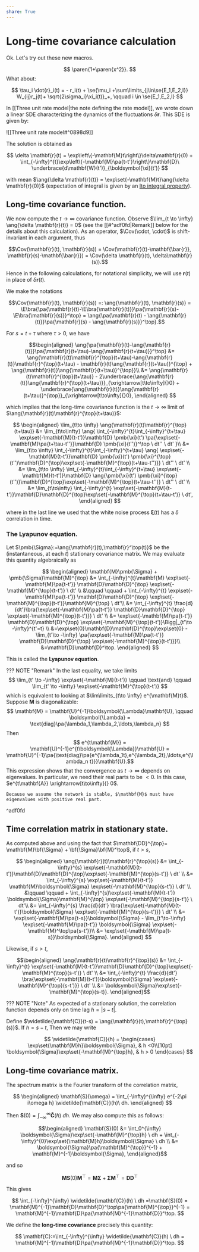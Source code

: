 ```yaml
---
share: True
---
```

$$
\DeclareMathOperator{\Cov}{Cov}
\DeclareMathOperator{\Corr}{Corr}
\DeclareMathOperator{\Var}{Var}
\DeclareMathOperator{\prob}{\mathbb{P}}
\DeclareMathOperator{\qprob}{\mathbb{Q}}
\DeclareMathOperator{\E}{\mathbb{E}}
\newcommand{\set}[1]{\left\{**1**{: #1 .hash}  
\right\}}
\newcommand{\pa}[1]{\left(#1\right)}
\newcommand{\ang}[1]{\left<**1**{: #1 .hash}  
\right>}
\newcommand{\bra}[1]{\left[**1**{: #1 .hash}  
\right]}
\newcommand{\abs}[1]{\left|**1**{: #1 .hash}  
\right|}
\newcommand{\norm}[1]{\left\|**1**{: #1 .hash}  
\right\|}
\newcommand{\paren}[1]{\mathopen{}\left( {#1}_{{}_{}}\,\negthickspace\right)\mathclose{}}
\newcommand{\bracket}[1]{\mathopen{}\left[ {**1**{: #1 .hash}  
}_{{}_{}}\,\negthickspace\right]\mathclose{}}
\newcommand{\se}[1]{\mathopen{}\left\{ {**1**{: #1 .hash}  
}_{{}_{}}\,\negthickspace\right\}\mathclose{}}
$$

# Long-time covariance calculation

Ok. Let's try out these new macros.

$$
	\paren{1+\paren{x^2}}.
$$
What about: 

$$
	\tau_i \dot{r}_i(t) = - r_i(t) + \se{\mu_i +\sum\limits_{j\in\se{E_1,E_2,I}} W_{ij}r_j(t)+ \sqrt{2\sigma_i}\xi_i(t)}_+, \qquad i \in \se{E_1,E_2,I}
$$


In [[Three unit rate model|the note defining the rate model]], we wrote down a linear SDE characterizing the dynamics of the fluctuations $\delta \mathbf{r}.$ This SDE is given by: 

![[Three unit rate model#^0898d9]]

The solution is obtained as

$$
	\delta \mathbf{r}(t) = \exp\left\{-\mathbf{M}t\right\}\delta\mathbf{r}(0) + \int_{-\infty}^{t}\exp\left\{-\mathbf{M}\pa{t-t'}\right\}\mathbf{D}\ \underbrace{d\mathbf{W}(t')}_{\boldsymbol{\xi}(t')}
$$

with mean $\ang{\delta \mathbf{r}(t)} = \exp\set{-\mathbf{M}t}\ang{\delta \mathbf{r}(0)}$ (expectation of integral is given by an [Ito integral property](marginnote3app://note/5CC92031-57BF-4688-9A49-DB3BCBB8BE43)).

## Long-time covariance function.

We now compute the $t\to \infty$ covariance function. Observe $\lim_{t \to \infty} \ang{\delta \mathbf{r}(t)} = 0$ (see the [[#^adf0fd|Remark]] below for the details about this calculation). As an operator, $\Cov(\cdot, \cdot)$ is shift-invariant in each argument, thus 

$$\Cov(\mathbf{r}(t), \mathbf{r}(s)) = \Cov(\mathbf{r}(t)-\mathbf{\bar{r}}, \mathbf{r}(s)-\mathbf{\bar{r}}) = \Cov(\delta \mathbf{r}(t), \delta\mathbf{r}(s)).$$

Hence in the following calculations, for notational simplicity, we will use $\mathbf{r}(t)$ in place of $\delta \mathbf{r}(t)$.

We make the notations

$$\Cov(\mathbf{r}(t), \mathbf{r}(s)) =: \ang{\mathbf{r}(t), \mathbf{r}(s)} 
	= 
	\E\bra{\pa{\mathbf{r}(t)-\E\bra{\mathbf{r}(t)}}\pa{\mathbf{r}(s)-\E\bra{\mathbf{r}(s)}}^\top} 
	= 
	\ang{\pa{\mathbf{r}(t) - \ang{\mathbf{r}(t)}}\pa{\mathbf{r}(s) - \ang{\mathbf{r}(s)}}^\top}.$$
	
For $s=t+\tau$ where $\tau > 0$, we have 

$$\begin{aligned}
	\ang{\pa{\mathbf{r}(t)-\ang{\mathbf{r}(t)}}\pa{\mathbf{r}(t+\tau)-\ang{\mathbf{r}(t+\tau)}}^\top}
	&=
	\ang{\mathbf{r}(t)\mathbf{r}^{\top}(t+\tau)-\ang{\mathbf{r}(t)}\mathbf{r}^{\top}(t+\tau) - \mathbf{r}(t)\ang{\mathbf{r}(t+\tau)}^{\top} + \ang{\mathbf{r}(t)}\ang{\mathbf{r}(t+\tau)}^{\top}}\\
	&=
	\ang{\mathbf{r}(t)\mathbf{r}^{\top}(t+\tau)} - 2\underbrace{\ang{\mathbf{r}(t)}\ang{\mathbf{r}^{\top}(t+\tau)}}_{\xrightarrow[t\to\infty]{}0} + \underbrace{\ang{\mathbf{r}(t)}\ang{\mathbf{r}(t+\tau)}^{\top}}_{\xrightarrow[t\to\infty]{}0},
\end{aligned}
$$

which implies that the long-time covariance function is the $t\to \infty$ limit of $\ang{\mathbf{r}(t)\mathbf{r}^{\top}(t+\tau)}$: 

$$
\begin{aligned}
\lim_{t\to \infty}
\ang{\mathbf{r}(t)\mathbf{r}^{\top}(t+\tau)} 
&= 
\lim_{t\to\infty}
\ang{
	\int_{-\infty}^{t}\int_{-\infty}^{t+\tau}
	\exp\set{-\mathbf{M}(t-t')}\mathbf{D} \pmb{\xi}(t')
	\pa{\exp\set{-\mathbf{M}\pa{t+\tau-t''}}\mathbf{D} \pmb{\xi}(t'')}^\top \ dt'' \ dt'
	}\\
&=
	\lim_{t\to \infty} 
	\int_{-\infty}^{t}\int_{-\infty}^{t+\tau}
	\ang{
		\exp\set{-\mathbf{M}(t-t')}\mathbf{D} \pmb{\xi}(t') 
		\pmb{\xi}^{\top}(t'')\mathbf{D}^{\top}\exp\set{-\mathbf{M}^{\top}(t+\tau-t'')}} \ dt'' \ dt'
		 \\
&=
	\lim_{t\to \infty} 
	\int_{-\infty}^{t}\int_{-\infty}^{t+\tau}
	\exp\set{-\mathbf{M}(t-t')}\mathbf{D} \ang{\pmb{\xi}(t') 
		\pmb{\xi}^{\top}(t'')}\mathbf{D}^{\top}\exp\set{-\mathbf{M}^{\top}(t+\tau-t'')} \ dt'' \ dt' \\
&= 
	\lim_{t\to\infty}
	\int_{-\infty}^{t}
	\exp\set{-\mathbf{M}(t-t')}\mathbf{D}\mathbf{D}^{\top}\exp\set{-\mathbf{M}^{\top}(t+\tau-t')} \ dt',
\end{aligned}
$$


where in the last line we used that the white noise process $\boldsymbol{\xi}(t)$ has a $\delta$ correlation in time. 

### The Lyapunov equation.

Let $\pmb{\Sigma}:=\ang{\mathbf{r}(t),\mathbf{r}^\top(t)}$ be the (instantaneous, at each $t$) stationary covariance matrix. We may evaluate this quantity algebraically as

$$
\begin{aligned}
	\mathbf{M}\pmb{\Sigma} + \pmb{\Sigma}\mathbf{M}^{\top}
	&=
	\int_{-\infty}^{t}\mathbf{M} 
	\exp\set{-\mathbf{M}\pa{t-t'}} 
	\mathbf{D}\mathbf{D}^{\top}
	\exp\set{-\mathbf{M}^{\top}(t-t')} \ dt' \\
	&\qquad \qquad + 
		\int_{-\infty}^{t} 
		\exp\set{-\mathbf{M}\pa{t-t'}} 
		\mathbf{D}\mathbf{D}^{\top}
		\exp\set{-\mathbf{M}^{\top}(t-t')}\mathbf{M}^{\top}  \ dt'\\
	&= 
	\int_{-\infty}^{t} \frac{d}{dt'}\bra{\exp\set{-\mathbf{M}\pa{t-t'}} 
	\mathbf{D}\mathbf{D}^{\top}
	\exp\set{-\mathbf{M}^{\top}(t-t')}} \ dt' \\
	&= \exp\set{-\mathbf{M}\pa{t-t'}} 
	\mathbf{D}\mathbf{D}^{\top}
	\exp\set{-\mathbf{M}^{\top}(t-t')}\Bigg|_{t'\to -\infty}^{t'=t} \\
	&=\exp\set{0}\mathbf{D}\mathbf{D}^{\top}\exp\set{0} - \lim_{t'\to -\infty} \pa{\exp\set{-\mathbf{M}\pa{t-t'}} 
	\mathbf{D}\mathbf{D}^{\top}
	\exp\set{-\mathbf{M}^{\top}(t-t')}}\\
	&=\mathbf{D}\mathbf{D}^\top.
\end{aligned}
$$

This is called the **Lyapunov equation**. 

??? NOTE "Remark"
	In the last equality, we take limits 
	$$ 
	\lim_{t' \to -\infty} \exp\set{-\mathbf{M}(t-t')} \qquad \text{and} \qquad \lim_{t' \to -\infty} \exp\set{-\mathbf{M}^{\top}(t-t')}
	$$ 
	which is equivalent to looking at $\lim\limits_{t\to \infty} e^{\mathbf{M}t}$.  Suppose $\mathbf{M}$ is diagonalizable: 
	$$
	\mathbf{M} = \mathbf{U}^{-1}\boldsymbol{\Lambda}\mathbf{U}, \qquad \boldsymbol{\Lambda} = \text{diag}\pa{\lambda_1,\lambda_2,\ldots,\lambda_n}
	$$
	Then 
	$$ e^{t\mathbf{M}} 
	= \mathbf{U}^{-1}e^{t\boldsymbol{\Lambda}}\mathbf{U} 
	= \mathbf{U}^{-1}\pa{\text{diag}\pa{e^{\lambda_1t},e^{\lambda_2t},\ldots,e^{\lambda_n t}}}\mathbf{U}.$$
	This expression shows that the convergence as $t\to \infty$ depends on eigenvalues. In particular, we need their real parts to be $<0$. In this case, $e^{t\mathbf{A}} \xrightarrow[t\to\infty]{} 0$. 
	
	Because we assume the network is stable, $\mathbf{M}$ must have eigenvalues with positive real part. 
^adf0fd

## Time correlation matrix in stationary state. 

As computed above and using the fact that $\mathbf{DD}^{\top}= \mathbf{M}\bf{\Sigma} + \bf{\Sigma}\bf{M}^\top$, if $t > s$, 

$$
\begin{aligned}
	\ang{\mathbf{r}(t)\mathbf{r}^{\top}(s)}
	&=
	\int_{-\infty}^{s}
	\exp\set{-\mathbf{M}(t-t')}\mathbf{D}\mathbf{D}^{\top}\exp\set{-\mathbf{M}^{\top}(s-t')} \ dt' \\
	&= 
	\int_{-\infty}^{s} \exp\set{-\mathbf{M}(t-t')} \mathbf{M}\boldsymbol{\Sigma} \exp\set{-\mathbf{M}^{\top}(s-t')} \ dt' \\ 
	&\qquad \qquad + \int_{-\infty}^{s}\exp\set{-\mathbf{M}(t-t')} \boldsymbol{\Sigma}\mathbf{M}^{\top} \exp\set{-\mathbf{M}^{\top}(s-t')} \ dt'\\
	&= 
	\int_{-\infty}^{s} \frac{d}{dt'} \bra{\exp\set{-\mathbf{M}(t-t')}\boldsymbol{\Sigma} \exp\set{-\mathbf{M}^{\top}(s-t')}} \ dt' \\
	&= 
	\exp\set{-\mathbf{M}\pa{t-s}}\boldsymbol{\Sigma} - \lim_{t'\to-\infty} \exp\set{-\mathbf{M}\pa{t-t'}} \boldsymbol{\Sigma} \exp\set{-\mathbf{M}^\top\pa{s-t'}}\\
	&= 
	\exp\set{-\mathbf{M}\pa{t-s}}\boldsymbol{\Sigma}.
\end{aligned}
$$

Likewise, if $s > t$, 

$$\begin{aligned}
	\ang{\mathbf{r}(t)\mathbf{r}^{\top}(s)}
	&=
	\int_{-\infty}^{t}
	\exp\set{-\mathbf{M}(t-t')}\mathbf{D}\mathbf{D}^{\top}\exp\set{-\mathbf{M}^{\top}(s-t')} \ dt' \\
	&= 
	\int_{-\infty}^{t} \frac{d}{dt'} \bra{\exp\set{-\mathbf{M}(t-t')}\boldsymbol{\Sigma} \exp\set{-\mathbf{M}^{\top}(s-t')}} \ dt' \\
	&= \boldsymbol{\Sigma}\exp\set{-\mathbf{M}^{\top}(s-t)}.
\end{aligned}$$

??? NOTE "Note"
	As expected of a stationary solution, the correlation function depends only on time lag $h=|s-t|$. 

Define $\widetilde{\mathbf{C}}(t-s) = \ang{\mathbf{r}(t),\mathbf{r}^{\top}(s)}$. If $h = s-t$,  Then we may write 

$$
\widetilde{\mathbf{C}}(h) = 
\begin{cases}
	\exp\set{\mathbf{M}h}\boldsymbol{\Sigma}, & h <0\\[10pt]
	\boldsymbol{\Sigma}\exp\set{-\mathbf{M}^{\top}h}, & h > 0 
\end{cases}
$$


## Long-time covariance matrix.

The spectrum matrix is the Fourier transform of the correlation matrix, 

$$
\begin{aligned}
	\mathbf{S}(\omega) 
	= 
	\int_{-\infty}^{\infty} e^{-2\pi i\omega h} \widetilde{\mathbf{C}}(h)\ dh.
\end{aligned}
$$

Then $\mathbf{S}(0)=\int_{-\infty}^\infty \mathbf{\tilde{C}}(h) \ dh$. We may also compute this as follows:

$$\begin{aligned}
	\mathbf{S}(0) 
	&= 
	\int_0^{\infty} \boldsymbol{\Sigma}\exp\set{-\mathbf{M}^{\top}h} \ dh + \int_{-\infty}^{0}\exp\set{\mathbf{M}h}\boldsymbol{\Sigma} \ dh \\
	&= 
	\boldsymbol{\Sigma}\pa{\mathbf{M}^{\top}}^{-1} + \mathbf{M}^{-1}\boldsymbol{\Sigma},
\end{aligned}$$

and so 

$$\mathbf{M}\mathbf{S}(0)\mathbf{M}^{\top} = \mathbf{M}\boldsymbol{\Sigma} + \boldsymbol{\Sigma}\mathbf{M}^{\top}= \mathbf{DD}^\top$$

This gives

$$
	\int_{-\infty}^{\infty} \widetilde{\mathbf{C}}(h) \ dh
	=\mathbf{S}(0) 
	= \mathbf{M}^{-1}\mathbf{D}\mathbf{D}^\top\pa{\mathbf{M}^{\top}}^{-1}
	=
	\mathbf{M}^{-1}\mathbf{D}\pa{\mathbf{M}^{-1}\mathbf{D}}^\top.
$$

We define the **long-time covariance** precisely this quantity:

$$
	\mathbf{C}:=\int_{-\infty}^{\infty} \widetilde{\mathbf{C}}(h) \ dh = \mathbf{M}^{-1}\mathbf{D}\pa{\mathbf{M}^{-1}\mathbf{D}}^\top.
$$